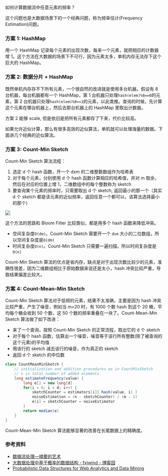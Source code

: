 如何计算数据流中任意元素的频率？

这个问题也是大数据场景下的一个经典问题，称为频率估计(Frequency Estimation)问题。

### 方案 1: HashMap

用一个 HashMap 记录每个元素的出现次数，每来一个元素，就把相应的计数器增 1。这个方法在大数据的场景下不可行，因为元素太多，单机内存无法存下这个巨大的 HashMap。

### 方案 2: 数据分片 + HashMap

既然单机内存存不下所有元素，一个很自然的改进就是使用多台机器。假设有 8 台机器，每台机器都有一个 HashMap，第 1 台机器只处理`hash(elem)%8==0`的元素，第 2 台机器只处理`hash(elem)%8==1`的元素，以此类推。查询的时候，先计算这个元素在哪台机器上，然后去那台机器上的 HashMap 里取出计数器。

方案 2 能够 scale, 但是依旧是把所有元素都存了下来，代价比较高。

如果允许近似计算，那么有很多高效的近似算法，单机就可以处理海量的数据。下面讲几个经典的近似算法。

### 方案 3: Count-Min Sketch

Count-Min Sketch 算法流程：

1. 选定 d 个 hash 函数，开一个 dxm 的二维整数数组作为哈希表
1. 对于每个元素，分别使用 d 个 hash 函数计算相应的哈希值，并对 m 取余，然后在对应的位置上增 1，二维数组中的每个整数称为 sketch
1. 要查询某个元素的频率时，只需要取出 d 个 sketch, 返回最小的那一个（其实 d 个 sketch 都是该元素的近似频率，返回任意一个都可以，该算法选择最小的那个）

![](../https://ngte-superbed.oss-cn-beijing.aliyuncs.com/book/Andrew-Ng-DeepLearning-AI/count-min-sketch.jpg)

这个方法的思路和 Bloom Filter 比较类似，都是用多个 hash 函数来降低冲突。

- 空间复杂度`O(dm)`。Count-Min Sketch 需要开一个 `dxm` 大小的二位数组，所以空间复杂度是`O(dm)`
- 时间复杂度`O(n)`。Count-Min Sketch 只需要一遍扫描，所以时间复杂度是`O(n)`

Count-Min Sketch 算法的优点是省内存，缺点是对于出现次数比较少的元素，准确性很差，因为二维数组相比于原始数据来说还是太小，hash 冲突比较严重，导致结果偏差比较大。

### 方案 4: Count-Mean-Min Sketch

Count-Min Sketch 算法对于低频的元素，结果不太准确，主要是因为 hash 冲突比较严重，产生了噪音，例如当 m=20 时，有 1000 个数 hash 到这个 20 桶，平均每个桶会收到 50 个数，这 50 个数的频率重叠在一块了。Count-Mean-Min Sketch 算法做了如下改进：

- 来了一个查询，按照 Count-Min Sketch 的正常流程，取出它的 d 个 sketch
- 对于每个 hash 函数，估算出一个噪音，噪音等于该行所有整数(除了被查询的这个元素)的平均值
- 用该行的 sketch 减去该行的噪音，作为真正的 sketch
- 返回 d 个 sketch 的中位数

```java
class CountMeanMinSketch {
    // initialization and addition procedures as in CountMinSketch
    // n is total number of added elements
    long estimateFrequency(value) {
        long e[] = new long[d]
        for(i = 0; i < d; i++) {
            sketchCounter = estimators[i][ hash(value, i) ]
            noiseEstimation = (n - sketchCounter) / (m - 1)
            e[i] = sketchCounter – noiseEstimator
        }
        return median(e)
    }
}
```

Count-Mean-Min Sketch 算法能够显著的改善在长尾数据上的精确度。

### 参考资料

- [数据流处理—摘要的艺术](http://chuansong.me/n/2035207)
- [大数据处理中基于概率的数据结构 - fxjwind - 博客园](http://www.cnblogs.com/fxjwind/p/3289221.html)
- [Probabilistic Data Structures for Web Analytics and Data Mining](https://dirtysalt.github.io/probabilistic-data-structures-for-web-analytics-and-data-mining.html)
